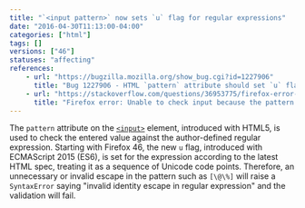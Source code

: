 ```yaml
---
title: "`<input pattern>` now sets `u` flag for regular expressions"
date: "2016-04-30T11:13:00-04:00"
categories: ["html"]
tags: []
versions: ["46"]
statuses: "affecting"
references:
    - url: "https://bugzilla.mozilla.org/show_bug.cgi?id=1227906"
      title: "Bug 1227906 - HTML `pattern` attribute should set `u` flag for regular expressions"
    - url: "https://stackoverflow.com/questions/36953775/firefox-error-unable-to-check-input-because-the-pattern-is-not-a-valid-regexp"
      title: "Firefox error: Unable to check input because the pattern is not a valid regexp: invalid identity escape in regular expression"
---
```

The `pattern` attribute on the [`<input>`](https://developer.mozilla.org/docs/Web/HTML/Element/input) element, introduced with HTML5, is used to check the entered value against the author-defined regular expression. Starting with Firefox 46, the new `u` flag, introduced with ECMAScript 2015 (ES6), is set for the expression according to the latest HTML spec, treating it as a sequence of Unicode code points. Therefore, an unnecessary or invalid escape in the pattern such as `[\@\%]` will raise a `SyntaxError` saying "invalid identity escape in regular expression" and the validation will fail.
